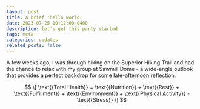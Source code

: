 ```yaml
---
layout: post
title: a brief 'hello world'
date: 2023-07-25 10:12:00-0400
description: let's get this party started
tags: meta
categories: updates
related_posts: false
---
```

A few weeks ago, I was through hiking on the Superior Hiking Trail and had the chance to relax with my group at Sawmill Dome - a wide-angle outlook that provides a perfect backdrop for some late-afternoon reflection.

$$
\[
\text{{Total Health}} = \text{{Nutrition}} + \text{{Rest}} + \text{{Fulfillment}} + \text{{Environment}} + \text{{Physical Activity}} - \text{{Stress}}
\]
$$


